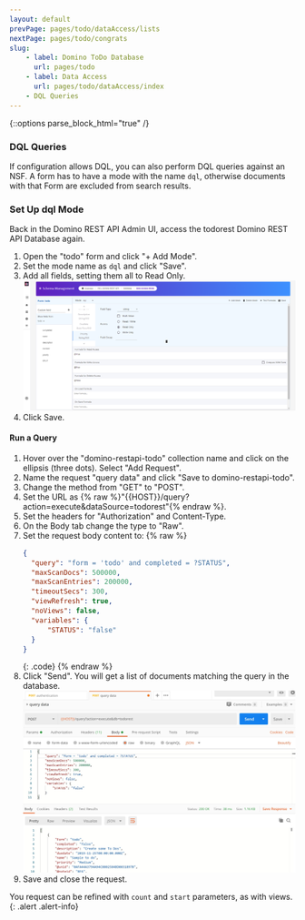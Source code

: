```yaml
---
layout: default
prevPage: pages/todo/dataAccess/lists
nextPage: pages/todo/congrats
slug:
    - label: Domino ToDo Database
      url: pages/todo
    - label: Data Access
      url: pages/todo/dataAccess/index
    - DQL Queries
---
```


{::options parse_block_html="true" /}

### DQL Queries

If configuration allows DQL, you can also perform DQL queries against an NSF. A form has to have a mode with the name `dql`, otherwise documents with that Form are excluded from search results.

### Set Up dql Mode

Back in the Domino REST API Admin UI, access the todorest Domino REST API Database again. 

1. Open the "todo" form and click "+ Add Mode".
2. Set the mode name as `dql` and click "Save".
3. Add all fields, setting them all to Read Only.
   ![DQL Mode](../images/dataAccess/dql-mode.png)
4. Click Save.

#### Run a Query

1. Hover over the "domino-restapi-todo" collection name and click on the ellipsis (three dots). Select "Add Request".
1. Name the request "query data" and click "Save to domino-restapi-todo".
1. Change the method from "GET" to "POST".
1. Set the URL as {% raw %}"&#123;&#123;HOST&#125;&#125;/query?action=execute&dataSource=todorest"{% endraw %}.
1. Set the headers for "Authorization" and Content-Type.
1. On the Body tab change the type to "Raw".
1. Set the request body content to:
    {% raw %}
    ~~~json
    {
      "query": "form = 'todo' and completed = ?STATUS",
      "maxScanDocs": 500000,
      "maxScanEntries": 200000,
      "timeoutSecs": 300,
      "viewRefresh": true,
      "noViews": false,
      "variables": {
          "STATUS": "false"
      }
    }
    ~~~
    {: .code}
    {% endraw %}
1. Click "Send". You will get a list of documents matching the query in the database.
   ![DQL](../images/dataAccess/query.jpg)
1. Save and close the request.

You request can be refined with `count` and `start` parameters, as with views.
{: .alert .alert-info}